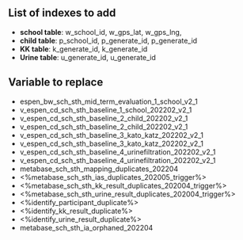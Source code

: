 ## List of indexes to add

- **school table**: w_school_id, w_gps_lat, w_gps_lng,
- **child table**: p_school_id, p_generate_id, p_generate_id
- **KK table**: k_generate_id, k_generate_id
- **Urine table**: u_generate_id, u_generate_id

## Variable to replace

- espen_bw_sch_sth_mid_term_evaluation_1_school_v2_1
- v_espen_cd_sch_sth_baseline_1_school_202202_v2_1
- v_espen_cd_sch_sth_baseline_2_child_202202_v2_1
- v_espen_cd_sch_sth_baseline_2_child_202202_v2_1
- v_espen_cd_sch_sth_baseline_3_kato_katz_202202_v2_1
- v_espen_cd_sch_sth_baseline_3_kato_katz_202202_v2_1
- v_espen_cd_sch_sth_baseline_4_urinefiltration_202202_v2_1
- v_espen_cd_sch_sth_baseline_4_urinefiltration_202202_v2_1
- metabase_sch_sth_mapping_duplicates_202204
- <%metabase_sch_sth_ias_duplicates_202005_trigger%>
- <%metabase_sch_sth_kk_result_duplicates_202004_trigger%>
- <%metabase_sch_sth_urine_result_duplicates_202004_trigger%>
- <%identify_participant_duplicate%>
- <%identify_kk_result_duplicate%>
- <%identify_urine_result_duplicate%>
- metabase_sch_sth_ia_orphaned_202204
